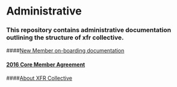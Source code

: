 # Administrative

### This repository contains administrative documentation outlining the structure of xfr collective. 

####[New Member on-boarding documentation](https://github.com/XFRCollective/Administrative/blob/master/MembershipOnboardingInternalChecklist.md)
#### [2016 Core Member Agreement](https://github.com/XFRCollective/Administrative/blob/master/2016_CoreMemberAgreement.md)
####[About XFR Collective](https://github.com/XFRCollective/Administrative/blob/master/AboutXFRCollective.md)
